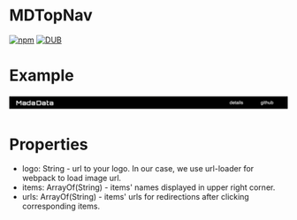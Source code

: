 # MDTopNav
[![npm](https://npmjs.org/package/mdtopnav)]()
[![DUB](https://david-dm.org/bevry/badges#info=devDependencies)]()

# Example
![example](https://raw.githubusercontent.com/Madadata/MDTopNav/master/example.png)

# Properties

* logo: String - url to your logo. In our case, we use url-loader for webpack to load image url.
* items: ArrayOf(String) - items' names displayed in upper right corner.
* urls: ArrayOf(String) - items' urls for redirections after clicking corresponding items.
